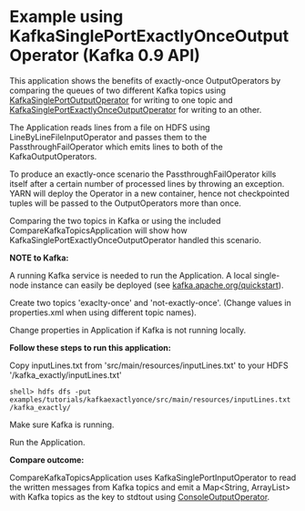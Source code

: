 # Example using KafkaSinglePortExactlyOnceOutputOperator (Kafka 0.9 API)

This application shows the benefits of exactly-once OutputOperators by
comparing the queues of two different Kafka topics using
[KafkaSinglePortOutputOperator](https://github.com/apache/apex-malhar/blob/master/kafka/src/main/java/org/apache/apex/malhar/kafka/KafkaSinglePortOutputOperator.java)
for writing to one topic and [KafkaSinglePortExactlyOnceOutputOperator](https://github.com/apache/apex-malhar/blob/master/kafka/src/main/java/org/apache/apex/malhar/kafka/KafkaSinglePortExactlyOnceOutputOperator.java)
for writing to an other.

The Application reads lines from a file on HDFS using LineByLineFileInputOperator
and passes them to the PassthroughFailOperator which emits lines to both of the KafkaOutputOperators.

To produce an exactly-once scenario the PassthroughFailOperator kills itself after a certain number
of processed lines by throwing an exception. YARN will deploy the Operator in a new container,
hence not checkpointed tuples will be passed to the OutputOperators more than once.

Comparing the two topics in Kafka or using the included CompareKafkaTopicsApplication will show how
KafkaSinglePortExactlyOnceOutputOperator handled this scenario.

**NOTE to Kafka:**

A running Kafka service is needed to run the Application.
A local single-node instance can easily be deployed (see [kafka.apache.org/quickstart](https://kafka.apache.org/quickstart)).

Create two topics 'exaclty-once' and 'not-exactly-once'. (Change values in properties.xml when using different topic names).

Change properties in Application if Kafka is not running locally.



**Follow these steps to run this application:**

Copy inputLines.txt from 'src/main/resources/inputLines.txt' to your HDFS '/kafka_exactly/inputLines.txt'

```
shell> hdfs dfs -put examples/tutorials/kafkaexactlyonce/src/main/resources/inputLines.txt /kafka_exactly/
```

Make sure Kafka is running.

Run the Application.

**Compare outcome:**

CompareKafkaTopicsApplication uses KafkaSinglePortInputOperator to read
the written messages from Kafka topics and emit a Map<String, ArrayList<String>>
with Kafka topics as the key to stdtout using [ConsoleOutputOperator](https://github.com/apache/apex-malhar/blob/master/library/src/main/java/com/datatorrent/lib/io/ConsoleOutputOperator.java).
